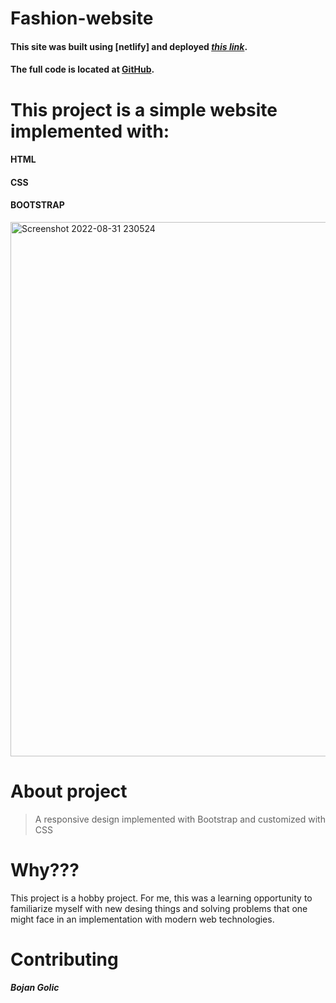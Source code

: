 # Fashion-website

#### This site was built using [netlify] and deployed [*this link*](https://majestic-rolypoly-6ce977.netlify.app/).
#### The full code is located at [GitHub](https://github.com/bokigolic/Fashion-website).



# This project is a simple website implemented with:
#### HTML
#### CSS
#### BOOTSTRAP

<img width="855" alt="Screenshot 2022-08-31 230524" src="https://user-images.githubusercontent.com/71577349/187823699-79ddaefd-e654-4a66-80e8-479d505b5032.png">

# About project

>A responsive design implemented with Bootstrap and customized with CSS


# Why???

This project is a hobby project. For me, this was a learning opportunity to familiarize myself with new desing things and solving problems that one might face in an implementation  with modern web technologies.


# Contributing

***Bojan Golic***
